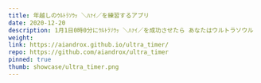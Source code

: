 ```yaml
---
title: 年越しのｳﾙﾄﾗｿｳｯ ＼ﾊｧｲ／を練習するアプリ
date: 2020-12-20
description: 1月1日0時0分にｳﾙﾄﾗｿｳｯ ＼ﾊｧｲ／を成功させたら あなたはウルトラソウル
weight:
link: https://aiandrox.github.io/ultra_timer/
repo: https://github.com/aiandrox/ultra_timer
pinned: true
thumb: showcase/ultra_timer.png
---
```


